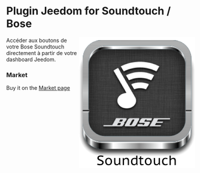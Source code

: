 # Plugin Jeedom for Soundtouch / Bose

<img src="doc/images/soundtouch_icon.png" align="right">

Accéder aux boutons de votre Bose Soundtouch directement à partir de votre dashboard Jeedom.


### Market

Buy it on the [Market page](https://www.jeedom.com/market/index.php?v=d&p=market&type=plugin&&name=soundtouch)